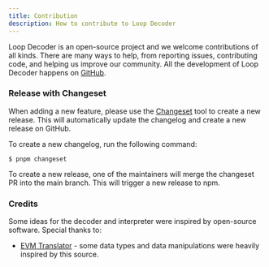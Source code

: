 ```yaml
---
title: Contribution
description: How to contribute to Loop Decoder
---
```


Loop Decoder is an open-source project and we welcome contributions of all kinds. There are many ways to help, from reporting issues, contributing code, and helping us improve our community. All the development of Loop Decoder happens on [GitHub](github.com/3loop/loop-decoder).

### Release with Changeset

When adding a new feature, please use the [Changeset](https://github.com/changesets/changesets) tool to create a new release. This will automatically update the changelog and create a new release on GitHub.

To create a new changelog, run the following command:

```
$ pnpm changeset
```

To create a new release, one of the maintainers will merge the changeset PR into the main branch. This will trigger a new release to npm.

### Credits

Some ideas for the decoder and interpreter were inspired by open-source software. Special thanks to:

- [EVM Translator](https://github.com/metagame-xyz/evm-translator) - some data types and data manipulations were heavily inspired by this source.
